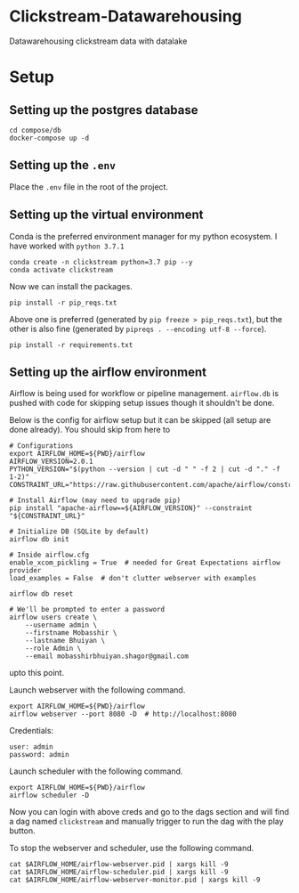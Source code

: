 # Clickstream-Datawarehousing

Datawarehousing clickstream data with datalake

# Setup

## Setting up the postgres database

```
cd compose/db
docker-compose up -d
```

## Setting up the `.env`

Place the `.env` file in the root of the project.

## Setting up the virtual environment

Conda is the preferred environment manager for my python ecosystem. I have worked with `python 3.7.1`

```
conda create -n clickstream python=3.7 pip --y
conda activate clickstream
```

Now we can install the packages.

```
pip install -r pip_reqs.txt
```

Above one is preferred (generated by `pip freeze > pip_reqs.txt`), but the other is also fine (generated by `pipreqs . --encoding utf-8 --force`).

```
pip install -r requirements.txt
```

## Setting up the airflow environment

Airflow is being used for workflow or pipeline management. `airflow.db` is pushed with code for skipping setup issues though it shouldn't be done.

Below is the config for airflow setup but it can be skipped (all setup are done already). You should skip from here to

```
# Configurations
export AIRFLOW_HOME=${PWD}/airflow
AIRFLOW_VERSION=2.0.1
PYTHON_VERSION="$(python --version | cut -d " " -f 2 | cut -d "." -f 1-2)"
CONSTRAINT_URL="https://raw.githubusercontent.com/apache/airflow/constraints-${AIRFLOW_VERSION}/constraints-${PYTHON_VERSION}.txt"

# Install Airflow (may need to upgrade pip)
pip install "apache-airflow==${AIRFLOW_VERSION}" --constraint "${CONSTRAINT_URL}"

# Initialize DB (SQLite by default)
airflow db init
```

```
# Inside airflow.cfg
enable_xcom_pickling = True  # needed for Great Expectations airflow provider
load_examples = False  # don't clutter webserver with examples
```

```
airflow db reset
```

```
# We'll be prompted to enter a password
airflow users create \
    --username admin \
    --firstname Mobasshir \
    --lastname Bhuiyan \
    --role Admin \
    --email mobasshirbhuiyan.shagor@gmail.com
```

upto this point.

Launch webserver with the following command.

```
export AIRFLOW_HOME=${PWD}/airflow
airflow webserver --port 8080 -D  # http://localhost:8080
```

Credentials:

```
user: admin
password: admin
```

Launch scheduler with the following command.

```
export AIRFLOW_HOME=${PWD}/airflow
airflow scheduler -D
```

Now you can login with above creds and go to the dags section and will find a dag named `clickstream` and manually trigger to run the dag with the play button.

To stop the webserver and scheduler, use the following command.

```
cat $AIRFLOW_HOME/airflow-webserver.pid | xargs kill -9
cat $AIRFLOW_HOME/airflow-scheduler.pid | xargs kill -9
cat $AIRFLOW_HOME/airflow-webserver-monitor.pid | xargs kill -9
```
